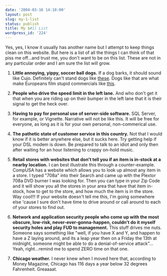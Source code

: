```yaml
---
date: '2004-03-16 14:10:00'
layout: post
slug: my-1-list
status: publish
title: My $#1] List
wordpress_id: '224'
---
```


Yes, yes, I know it usually has another name but I attempt to keep things clean on this website. But here is a list of all the things I can think of that piss me off...and trust me, you don't want to be on this list. These are not in any particular order and I am sure the list will grow.  





  1. **Little annoying, yippy, soccer ball dogs.** If a dog barks, it should sound like Cujo. Definitely can't stand dogs like [these](http://www.akc.org/breeds/recbreeds/poodle.cfm). Dogs like that are what make Europeans film stupid commercials like [this](http://www.punchbaby.com/media/gitfakt/clips/funny/DogtFoot.avi).


  2. **People who drive the speed limit in the left lane.** And who don't get it that when you are riding up on their bumper in the left lane that it is their signal to get the heck over.


  3. **Having to pay for personal use of server-side software.** SQL Server, for example, or Vignette. Narrative will not be like this. It will be free for everyone, as long as it is for your own personal, non-commerical use.


  4. **The pathetic state of customer service in this country.** Not that I would know if it is better anywhere else, but it sucks here. Try getting help if your DSL modem is down. Be prepared to talk to an idiot and only then after waiting for an hour listening to crappy on-hold music.


  5. **Retail stores with websites that don't tell you if an item is in-stock at a nearby location.** I can best illustrate this through a counter-example. CompUSA has a website which allows you to look up almost any item in a store. I typed "708a" into their Search and came up with the Plextor 708a DVD burner I was looking for. Then you can type in your Zip Code and it will show you all the stores in your area that have that item in-stock, how to get to the store, and how much the item is in the store. Way cool!!! If your website doesn't tell me this, I'm going somewhere else 'cause I sure don't have time to drive around or call around to each of your stores to find out.


  6. **Network and application security people who come up with the most obscure, low-risk, never-ever-gonna-happen, couldn't do it myself security holes and play FUD to management.** This stuff drives me nuts. Someone says something like "well, if you have X and Y, and happen to have a Z laying around, and its a leap year then on a Friday the 13th at midnight, someone might be able to do a denial-of-service attack"... Yeah, right...remind me to spend ZERO time on that one.


  7. **Chicago weather.** I never knew when I moved here that, according to Money Magazine, Chicago has 116 days a year below 32 degrees Fahrenheit. Greaaaat.



